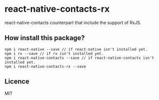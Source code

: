 # react-native-contacts-rx
react-native-contacts counterpart that include the support of RxJS.

## How install this package?

```
npm i react-native --save // if react-native isn't installed yet.
npm i rx --save // if rx isn't installed yet. 
npm i react-native-contacts --save // if react-native-contacts isn't installed yet.
npm i react-native-contacts-rx --save
```

## Licence

MIT
